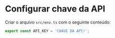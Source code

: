 # Configurar chave da API
Criar o arquivo `src/env.ts` com o seguinte conteúdo:
```typescript
export const API_KEY = 'CHAVE DA API!';
```